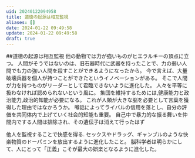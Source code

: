 ```yaml
---
uid: 20240122094958
title: 道徳の起源は相互監視
aliases: []
date: 2024-01-22 09:49:58
update: 2024-01-22 09:49:58
draft: true
---
```



##道徳の起源は相互監視
他の動物では力が強いものがヒエラルキーの頂点に立つ。
人間がそうではないのは、旧石器時代に武器を持ったことで、力の弱い人間でも力の強い人間を殺すことができるようになったから。
今で言えば、大量破壊兵器を個人が持つことができたというイノベーションがある。
そこで人間が力を持つものがリーダーとして君臨できないように進化した。
人々を平等に扱わなければ認められないという風に。
集団を維持するためには,健康能力と政治能力,政治的知能が必要になる。
これが人類が大きな脳を必要として言葉を獲得した理由ではなかろうか。
噂話によってライバルの信用を落とし、自分の評価を共同体内で上げていく社会的知能も重要。
自己中で暴力的な振る舞いを仲間内でする人間は排除され、その遺伝子は消えて行ったはず

他人を監視することで快感を得る.
セックスやドラッグ、ギャンブルのような快楽物質のドーパミンを放出するように進化したこと。
脳科学者は明らかにして、人にとって「正義」こそが最大の娯楽となるように進化した。




[^mottoikenai]: https://www.notion.so/e8cc51cedfcd4aaaa623ecd375e1f7c2/ もっと言ってはいけない, 橘 玲, p208, 新潮社, 2019/01/17
